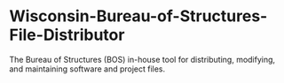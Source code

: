 # Wisconsin-Bureau-of-Structures-File-Distributor
The Bureau of Structures (BOS) in-house tool for distributing, modifying, and maintaining software and project files.
